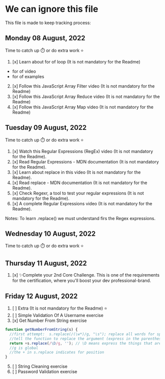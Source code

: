 # We can ignore this file
This file is made to keep tracking process:
## Monday 08 August, 2022
Time to catch up ⏱️ or do extra work ⭐
1. [x] Learn about for of loop (It is not mandatory for the Readme)
* for of video
* for of examples
2. [x] Follow this JavaScript Array Filter video (It is not mandatory for the Readme)
3. [x] Follow this JavaScript Array Reduce video (It is not mandatory for the Readme)
4. [x] Follow this JavaScript Array Map video (It is not mandatory for the Readme)

## Tuesday 09 August, 2022
Time to catch up ⏱️ or do extra work ⭐
1. [x] Watch this Regular Expressions (RegEx) video (It is not mandatory for the Readme).
2. [x] Read Regular Expressions - MDN documentation (It is not mandatory for the Readme).
3. [x] Learn about replace in this video (It is not mandatory for the Readme).
4. [x] Read replace - MDN documentation (It is not mandatory for the Readme).
5. [x] Check Regexr, a tool to test your regular expressions (It is not mandatory for the Readme).
6. [x] A complete Regular Expressions video (It is not mandatory for the Readme).

Notes: To learn .replace() we must understand firs the Regex expressions.

## Wednesday 10 August, 2022
Time to catch up ⏱️ or do extra work ⭐

## Thursday 11 August, 2022
1. [x] ✨Complete your 2nd Core Challenge. This is one of the requirements for the certification, where you'll boost your dev professional-brand.

## Friday 12 August, 2022
1. [ ] Extra (It is not mandatory for the Readme) ⭐
2. [ ] Simple Validation Of A Username exercise
3. [x] Get Number From String exercise
```JavaScript
function getNumberFromString(s) {
  //first attempt:  s.replace(/(\w*)/g, "\s"); replace all words for spaces my first thought(?);
  //tell the function to replace the argument (express in the parenthesis using regex expression);
  return +s.replace(/\D/g, ''); // \D means express the things that are NOT digits into '' (spaces of the string);
  //g is global
  //the + in s.replace indicates for position 
}
```
5. [ ] String Cleaning exercise
6. [ ] Password Validation exercise
